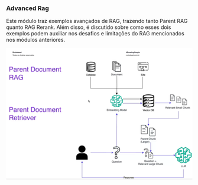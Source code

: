 ### Advanced Rag
Este módulo traz exemplos avançados de RAG, trazendo tanto Parent RAG quanto RAG Rerank. Além disso, é discutido sobre como esses dois exemplos podem auxiliar nos desafios e limitações do RAG mencionados nos módulos anteriores.

![Advanced Rag](../../../../assets/advanced-rag.png)
